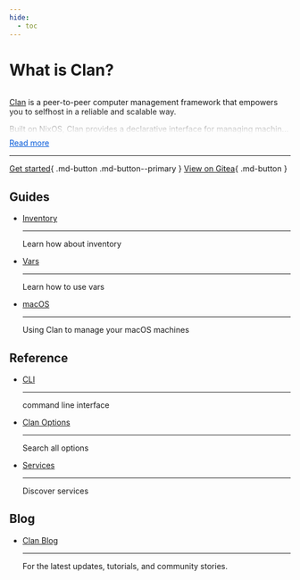 ```yaml
---
hide:
  - toc
---
```


# What is Clan?
<style>
  .clamp-wrap {
    --lines: 5;           /* visible lines when collapsed */
    --fade-height: 2.5rem;/* fade size */
    font: inherit;
    color: inherit;
    position: relative;
  }

  /* Accessible, visually hidden checkbox */
  .clamp-toggle {
    position: absolute;
    width: 1px; height: 1px;
    margin: -1px; border: 0; padding: 0;
    clip: rect(0 0 0 0); clip-path: inset(50%);
    overflow: hidden; white-space: nowrap;
  }

  .clamp-content {
    display: -webkit-box;
    -webkit-box-orient: vertical;
    -webkit-line-clamp: var(--lines);
    overflow: hidden;

    /* Fade via mask (no overlay needed) */
    -webkit-mask-image: linear-gradient(
      to bottom,
      black,
      black calc(100% - var(--fade-height)),
      transparent
    );
    mask-image: linear-gradient(
      to bottom,
      black,
      black calc(100% - var(--fade-height)),
      transparent
    );
  }

  /* Right-aligned Read more/less */
  .clamp-more {
    display: block;
    width: max-content;
   /* margin-left: auto; */
    margin-top: 0.5rem;
    cursor: pointer;
    color: #0057d9;
    text-decoration: underline;
    user-select: none;
  }
  .clamp-more:hover,
  .clamp-more:focus { text-decoration: none; }

  /* Expanded state */
  .clamp-toggle:checked ~ .clamp-content {
    -webkit-line-clamp: initial;
    display: block;
    -webkit-mask-image: none;
    mask-image: none;
  }

  /* Dynamic label text */
  .clamp-more::after { content: "Read more"; }
  .clamp-toggle:checked ~ .clamp-more::after { content: "Read less"; }
</style>

<div class="clamp-wrap" style="--lines: 3;">
  <input type="checkbox" id="clan-readmore" class="clamp-toggle" />
  <div class="clamp-content">
    <p><a href="https://clan.lol/">Clan</a> is a peer-to-peer computer management framework that empowers you to selfhost in a reliable and scalable way</strong>.</p>
    <p>Built on NixOS, Clan provides a declarative interface for managing machines</strong> with <a href="/guides/vars/vars-overview/">Resource management</a>, <a href="/guides/networking/networking/">Networking</a>, and <a href="
    /guides/backups/backup-intro/">Backups</a>.</p>
    <p>Whether you're running a homelab or maintaining critical computing infrastructure, Clan will help reduce maintenance burden</strong> by allowing a git repository to define your whole network</strong> of computers.</p>
    <p>In combination with <a href="https://github.com/Mic92/sops-nix">sops-nix</a>, <a href="https://github.com/nix-community/nixos-anywhere">nixos-anywhere</a> and <a href="https://github.com/nix-community/disko">disko</a>, Clan makes it possible to have collaborative infrastructure</strong>.</p>
    <p>At the heart of Clan are <a href="/services/definition">Clan Services</a> - the core concept that enables you to add functionality across multiple machines in your network. While Clan ships with essential core services, everyone can <a href="/guides/services/community/">create custom services</a> tailored to your specific needs.</p>
  </div>
  <label class="clamp-more" for="clan-readmore"></label>
</div>

---

[Get started](./getting-started/creating-your-first-clan.md){ .md-button .md-button--primary }
[View on Gitea](https://git.clan.lol/clan/clan-core){ .md-button }

## Guides

<div class="grid cards" markdown>

-   [Inventory](./guides/inventory/inventory.md)

    ---

    Learn how about inventory

-   [Vars](./guides/vars/vars-overview.md)

    ---

    Learn how to use vars

-   [macOS](./guides/macos.md)

    ---

    Using Clan to manage your macOS machines

</div>

## Reference

<div class="grid cards" markdown>

-   [CLI](./reference/cli/index.md)

    ---

    command line interface

-   [Clan Options](/options)

    ---

    Search all options

-   [Services](./services/definition.md)

    ---

    Discover services

</div>

## Blog

<div class="grid cards" markdown>

-   [Clan Blog](https://clan.lol/blog/)

    ---

    For the latest updates, tutorials, and community stories.

</div>

